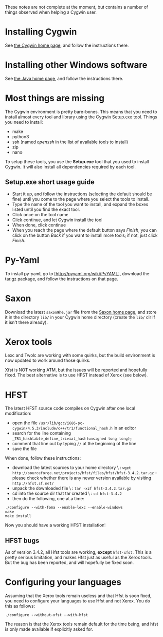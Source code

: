 These notes are not complete at the moment, but contains a number of things observed when helping a Cygwin user.


# Installing Cygwin


See [the Cygwin home page](http://cygwin.com), and follow the instructions there.


# Installing other Windows software


See [the Java home page](http://www.java.com/), and follow the instructions there.


# Most things are missing


The Cygwin environment is pretty bare-bones. This means that you need to install almost every tool and library using the Cygwin Setup.exe tool. Things you need to install:


* make
* python3
* ssh (named *openssh* in the list of available tools to install)
* zip
* nano


To setup these tools, you use the **Setup.exe** tool that you used to install Cygwin. It will also install all dependencies required by each tool.


## Setup.exe short usage guide


* Start it up, and follow the instructions (selecting the default should be fine) until you come to the page where you select the tools to install.
* Type the name of the tool you want to install, and expand the boxes listed until you find the exact tool.
* Click once on the tool name
* Click continue, and let Cygwin install the tool
* When done, click continue
* When you reach the page where the default button says *Finish*, you can click on the button *Back* if you want to install more tools; if not, just click *Finish*.


# Py-Yaml


To install py-yaml, go to [http://pyyaml.org/wiki/PyYAML], download the tar.gz package, and follow the instructions on that page.


# Saxon


Download the latest `saxon9he.jar` file from the [Saxon home page](http://saxon.sf.net/), and store it in the directory `lib/` in your Cygwin home directory (create the `lib/` dir if it isn't there already).


# Xerox tools


Lexc and Twolc are working with some quirks, but the build environment is now updated to work around those quirks.


Xfst is NOT working ATM, but the issues will be reported and hopefully fixed. The best alternative is to use HFST instead of Xerox (see below).


# HFST


The latest HFST source code compiles on Cygwin after one local modification:


* open the file
  `/usr/lib/gcc/i686-pc-cygwin/4.5.3/include/c++/tr1/functional_hash.h` in
  an editor
* search for the line containing
  `_TR1_hashtable_define_trivial_hash(unsigned long long);`
* comment that line out by typing `//` at the beginning of the line
* save the file


When done, follow these instructions:


* download the latest sources to your home directory \\ :
  `wget http://sourceforge.net/projects/hfst/files/hfst/hfst-3.4.2.tar.gz` -
  please check whether there is any newer version available by visiting
  `http://hfst.sf.net/`
* unpack the downloaded file \\ :
  `tar -xzf hfst-3.4.2.tar.gz`
* cd into the source dir that tar created \\ :
  `cd hfst-3.4.2`
* then do the following, one at a time:


```
./configure --with-foma --enable-lexc --enable-windows
make
make install
```


Now you should have a working HFST installation!


## HFST bugs


As of version 3.4.2, all Hfst tools are working, **except** `hfst-xfst`. This is a pretty serious limitation, and makes Hfst just as useful as the Xerox tools. But the bug has been reported, and will hopefully be fixed soon.


# Configuring your languages


Assuming that the Xerox tools remain useless and that Hfst is soon fixed, you need to configure your languages to use Hfst and not Xerox. You do this as follows:


```
./configure --without-xfst --with-hfst
```


The reason is that the Xerox tools remain default for the time being, and hfst is only made available if explicitly asked for.
